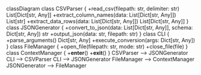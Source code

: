 classDiagram
    class CSVParser {
        +read_csv(filepath: str, delimiter: str) List[Dict[str, Any]]
        +extract_column_names(data: List[Dict[str, Any]]) List[str]
        +extract_data_rows(data: List[Dict[str, Any]]) List[Dict[str, Any]]
    }
    class JSONGenerator {
        +convert_to_json(data: List[Dict[str, Any]], schema: Dict[str, Any]) str
        +output_json(data: str, filepath: str)
    }
    class CLI {
        +parse_arguments() Dict[str, Any]
        +execute_conversion(args: Dict[str, Any])
    }
    class FileManager {
        +open_file(filepath: str, mode: str)
        +close_file(file)
    }
    class ContextManager {
        +__enter__()
        +__exit__()
    }
    CSVParser --> JSONGenerator
    CLI --> CSVParser
    CLI --> JSONGenerator
    FileManager --> ContextManager
    JSONGenerator --> FileManager